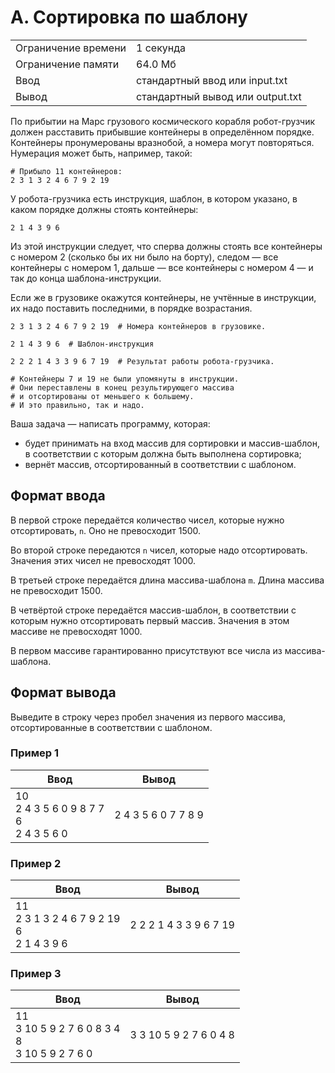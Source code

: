 # A. Сортировка по шаблону

|   |   |
|---|---|
|Ограничение времени|1 секунда|
|Ограничение памяти|64.0 Мб|
|Ввод|стандартный ввод или input.txt|
|Вывод|стандартный вывод или output.txt|

По прибытии на Марс грузового космического корабля робот-грузчик должен расставить прибывшие контейнеры в определённом порядке. Контейнеры пронумерованы вразнобой, а номера могут повторяться. Нумерация может быть, например, такой:

```
# Прибыло 11 контейнеров:
2 3 1 3 2 4 6 7 9 2 19
```

У робота-грузчика есть инструкция, шаблон, в котором указано, в каком порядке должны стоять контейнеры:

```
2 1 4 3 9 6
```

Из этой инструкции следует, что сперва должны стоять все контейнеры с номером 2 (сколько бы их ни было на борту), следом — все контейнеры с номером 1, дальше — все контейнеры с номером 4 — и так до конца шаблона-инструкции.

Если же в грузовике окажутся контейнеры, не учтённые в инструкции, их надо поставить последними, в порядке возрастания.

```
2 3 1 3 2 4 6 7 9 2 19  # Номера контейнеров в грузовике.

2 1 4 3 9 6  # Шаблон-инструкция

2 2 2 1 4 3 3 9 6 7 19  # Результат работы робота-грузчика.

# Контейнеры 7 и 19 не были упомянуты в инструкции. 
# Они переставлены в конец результирующего массива 
# и отсортированы от меньшего к большему.
# И это правильно, так и надо.
```

Ваша задача — написать программу, которая:

- будет принимать на вход массив для сортировки и массив-шаблон, в соответствии с которым должна быть выполнена сортировка;
- вернёт массив, отсортированный в соответствии с шаблоном.

## Формат ввода

В первой строке передаётся количество чисел, которые нужно отсортировать, `n`. Оно не превосходит 1500.

Во второй строке передаются `n` чисел, которые надо отсортировать. Значения этих чисел не превосходят 1000.

В третьей строке передаётся длина массива-шаблона `m`. Длина массива не превосходит 1500.

В четвёртой строке передаётся массив-шаблон, в соответствии с которым нужно отсортировать первый массив. Значения в этом массиве не превосходят 1000.

В первом массиве гарантированно присутствуют все числа из массива-шаблона.

## Формат вывода

Выведите в строку через пробел значения из первого массива, отсортированные в соответствии с шаблоном.

### Пример 1

|Ввод|Вывод|
|---|---|
|10<br>2 4 3 5 6 0 9 8 7 7<br>6<br>2 4 3 5 6 0|2 4 3 5 6 0 7 7 8 9|

### Пример 2

|Ввод|Вывод|
|---|---|
|11<br>2 3 1 3 2 4 6 7 9 2 19<br>6<br>2 1 4 3 9 6|2 2 2 1 4 3 3 9 6 7 19|

### Пример 3

|Ввод|Вывод|
|---|---|
|11<br>3 10 5 9 2 7 6 0 8 3 4<br>8<br>3 10 5 9 2 7 6 0|3 3 10 5 9 2 7 6 0 4 8|